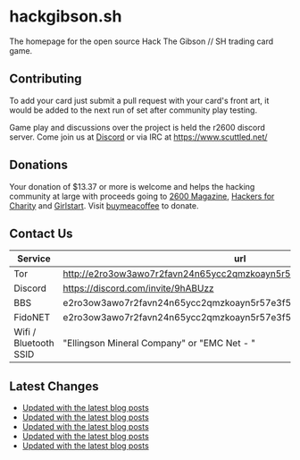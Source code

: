 # hackgibson.sh
The homepage for the open source Hack The Gibson // SH trading card game.


## Contributing

To add your card just submit a pull request with your card's front art, it would be added to the next run of set after community play testing.

Game play and discussions over the project is held the r2600 discord server. Come join us at [Discord](https://discord.com/invite/9hABUzz) or via IRC at https://www.scuttled.net/


## Donations

Your donation of $13.37 or more is welcome and helps the hacking community at large with proceeds going to [2600 Magazine](https://2600.com/), [Hackers for Charity](https://hackersforcharity.org) and [Girlstart](https://girlstart.org).  Visit [buymeacoffee](https://www.buymeacoffee.com/hackgibson.sh) to donate.


## Contact Us

Service | url
-|-
Tor | http://e2ro3ow3awo7r2favn24n65ycc2qmzkoayn5r57e3f56nvjwdcgg32ad.onion
Discord | https://discord.com/invite/9hABUzz
BBS | e2ro3ow3awo7r2favn24n65ycc2qmzkoayn5r57e3f56nvjwdcgg32ad.onion:23
FidoNET | e2ro3ow3awo7r2favn24n65ycc2qmzkoayn5r57e3f56nvjwdcgg32ad.onion:24554
Wifi / Bluetooth SSID | "Ellingson Mineral Company" or "EMC Net - <fidonet address>"

## Latest Changes
<!-- BLOG-POST-LIST:START -->
- [Updated with the latest blog posts](https://github.com/DFW2600/hackgibson.sh/commit/f719ac9bf41165c4c91a89358693f3410cb613e7)
- [Updated with the latest blog posts](https://github.com/DFW2600/hackgibson.sh/commit/5b05051e199e915eab0f4b3ed06bc833059c3db0)
- [Updated with the latest blog posts](https://github.com/DFW2600/hackgibson.sh/commit/f5af69669d5e3157ea40088332ecd92650b7317d)
- [Updated with the latest blog posts](https://github.com/DFW2600/hackgibson.sh/commit/ad777170b9d1eb40cc4f34bd87a237590931b491)
- [Updated with the latest blog posts](https://github.com/DFW2600/hackgibson.sh/commit/ef6068a7f2d7d16f92f665f6aa9f6675b2345b71)
<!-- BLOG-POST-LIST:END -->

